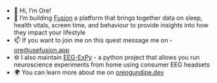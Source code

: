 - 👋 Hi, I’m Ore!
- 👀 I’m building [Fusion](https://usefusion.app/) a platform that brings together data on sleep, health vitals, screen time, and behaviour to provide insights into how they impact your lifestyle
- 📫 If you want to join me on this quest message me on - ore@usefusion.app
- ⚙️  I also maintain [EEG-ExPy]( https://github.com/NeuroTechX/eeg-notebooks) - a python project that allows you run neuroscience experiments from home using consumer EEG headsets
- 🌍 You can learn more about me on [oreogundipe.dev](https://oreogundipe.dev)
<!---
oreHGA/oreHGA is a ✨ special ✨ repository because its `README.md` (this file) appears on your GitHub profile.
You can click the Preview link to take a look at your changes.
--->
